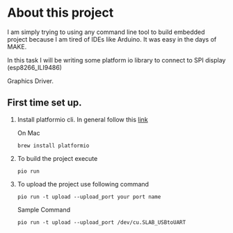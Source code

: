 
#   About this project

I am simply trying to using any command line tool to build embedded project because I am tired of IDEs like Arduino. It was easy in the days of MAKE.

In this task I will be writing some platform io library to connect to SPI display (esp8266_ILI9486)

Graphics Driver.


## First time set up.

1. Install platformio cli. In general follow this [link](https://docs.platformio.org/en/latest/installation.html)

    On Mac
    
    `brew install platformio`

2. To build the project execute
    
    `pio run`

3. To upload the project use following command

    `pio run -t upload --upload_port your port name`

    Sample Command

    `pio run -t upload --upload_port /dev/cu.SLAB_USBtoUART`